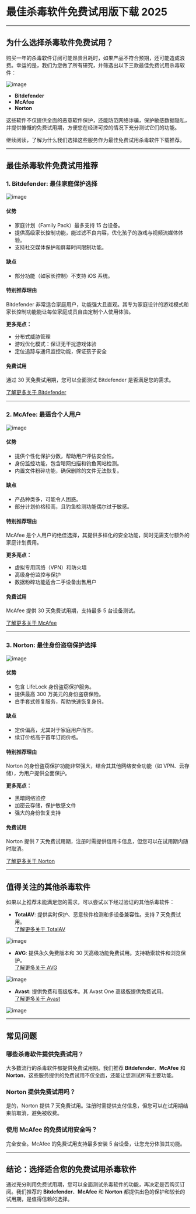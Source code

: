 # 最佳杀毒软件免费试用版下载 2025

---

## 为什么选择杀毒软件免费试用？

购买一年的杀毒软件订阅可能昂贵且耗时，如果产品不符合预期，还可能造成浪费。幸运的是，我们为您做了所有研究，并筛选出以下三款最佳免费试用杀毒软件：  

![image](https://github.com/user-attachments/assets/2238d77f-7d84-44a9-b3b9-a7e1f156d9bf)

- **Bitdefender**
- **McAfee**
- **Norton**  

这些软件不仅提供全面的恶意软件保护，还能防范网络诈骗，保护敏感数据隐私，并提供慷慨的免费试用期，方便您在经济可控的情况下充分测试它们的功能。  

继续阅读，了解为什么我们选择这些服务作为最佳免费试用杀毒软件下载推荐。

---

## 最佳杀毒软件免费试用推荐

### 1. **Bitdefender: 最佳家庭保护选择**

![image](https://github.com/user-attachments/assets/c02f8c06-7f6b-4494-98f2-49671005765e)

#### 优势
- 家庭计划（Family Pack）最多支持 15 台设备。
- 提供高级家长控制功能，能过滤不良内容，优化孩子的游戏与视频流媒体体验。
- 支持社交媒体保护和屏幕时间限制功能。

#### 缺点
- 部分功能（如家长控制）不支持 iOS 系统。

#### 特别推荐理由
Bitdefender 非常适合家庭用户，功能强大且直观。其专为家庭设计的游戏模式和家长控制功能能让每位家庭成员自由定制个人使用体验。  

**更多亮点：**
- 分布式威胁管理
- 游戏优化模式：保证无干扰游戏体验
- 定位追踪与通讯监控功能，保证孩子安全

#### 免费试用
通过 30 天免费试用期，您可以全面测试 Bitdefender 是否满足您的需求。  

[了解更多关于 Bitdefender](https://www.bitdefender.com/en-us/)

---

### 2. **McAfee: 最适合个人用户**

![image](https://github.com/user-attachments/assets/a6af7d14-951b-4328-8853-addf688da4fc)

#### 优势
- 提供个性化保护分数，帮助用户评估安全性。
- 身份监控功能，包含暗网扫描和钓鱼网站检测。
- 内置文件粉碎功能，确保删除的文件无法恢复。

#### 缺点
- 产品种类多，可能令人困惑。
- 部分计划价格较高，且钓鱼检测功能偶尔过于敏感。

#### 特别推荐理由
McAfee 是个人用户的绝佳选择，其提供多样化的安全功能，同时无需支付额外的家庭计划费用。  

**更多亮点：**
- 虚拟专用网络（VPN）和防火墙
- 高级身份监控与保护
- 数据粉碎功能适合二手设备出售用户

#### 免费试用
McAfee 提供 30 天免费试用期，支持最多 5 台设备测试。  

[了解更多关于 McAfee](https://www.mcafee.com/)

---

### 3. **Norton: 最佳身份盗窃保护选择**

![image](https://github.com/user-attachments/assets/06b854da-b8f8-4d6d-8d40-6a43455cd5e7)

#### 优势
- 包含 LifeLock 身份盗窃保护服务。
- 提供最高 300 万美元的身份盗窃保险。
- 白手套式修复服务，帮助快速恢复身份。

#### 缺点
- 定价偏高，尤其对于家庭用户而言。
- 续订价格高于首年订阅价格。

#### 特别推荐理由
Norton 的身份盗窃保护功能非常强大，结合其其他网络安全功能（如 VPN、云存储），为用户提供全面保护。

**更多亮点：**
- 黑暗网络监控
- 加密云存储，保护敏感文件
- 强大的身份恢复支持

#### 免费试用
Norton 提供 7 天免费试用期，注册时需提供信用卡信息，但您可以在试用期内随时取消。  

[了解更多关于 Norton](https://us.norton.com/)

---

## 值得关注的其他杀毒软件

如果以上推荐未能满足您的需求，可以尝试以下经过验证的其他杀毒软件：  

- **TotalAV**: 提供实时保护、恶意软件检测和多设备兼容性。支持 7 天免费试用。  
  [了解更多关于 TotalAV](https://www.totalav.com/)  

![image](https://github.com/user-attachments/assets/0d4fa050-632f-4147-81e8-d817ad1fd08f)

- **AVG**: 提供永久免费版本和 30 天高级功能免费试用。支持勒索软件和浏览保护。  
  [了解更多关于 AVG](https://www.avg.com/)  

![image](https://github.com/user-attachments/assets/9c3ef3f3-49bd-4053-9f0f-59acd7be751f)

- **Avast**: 提供免费和高级版本。其 Avast One 高级版提供免费试用。  
  [了解更多关于 Avast](https://www.avast.com/)  

![image](https://github.com/user-attachments/assets/90c0e503-2315-494c-9b71-fc6378e8cfe0)

---

## 常见问题

### 哪些杀毒软件提供免费试用？

大多数流行的杀毒软件都提供免费试用期。我们推荐 **Bitdefender**、**McAfee** 和 **Norton**，这些服务提供的免费试用不仅全面，还能让您测试所有主要功能。

### Norton 提供免费试用吗？

是的，Norton 提供 7 天免费试用。注册时需提供支付信息，但您可以在试用期结束前取消，避免被收费。

### 使用 McAfee 的免费试用安全吗？

完全安全。McAfee 的免费试用支持最多安装 5 台设备，让您充分体验其功能。

---

## 结论：选择适合您的免费试用杀毒软件

通过充分利用免费试用期，您可以全面测试杀毒软件的功能，再决定是否购买订阅。我们推荐的 **Bitdefender**、**McAfee** 和 **Norton** 都提供出色的保护和较长的试用期，是值得信赖的选择。

---
